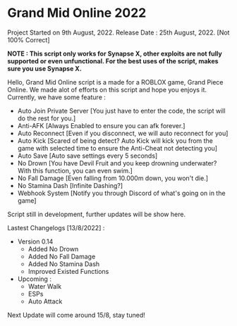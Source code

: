 # Grand Mid Online 2022

Project Started on 9th August, 2022.
Release Date : 25th August, 2022. [Not 100% Correct]

**NOTE : This script only works for Synapse X, other exploits are not fully supported or even unfunctional. For the best uses of the script, makes sure you use Synapse X.**

Hello, Grand Mid Online script is a made for a ROBLOX game, Grand Piece Online. We made alot of efforts on this script and hope you enjoys it. Currently, we have some feature :
- Auto Join Private Server [You just have to enter the code, the script will do the rest for you.]
- Anti-AFK [Always Enabled to ensure you can afk forever.]
- Auto Reconnect [Even if you disconnect, we will auto reconnect for you]
- Auto Kick [Scared of being detect? Auto Kick will kick you from the game with selected time to ensure the Anti-Cheat not detecting you]
- Auto Save [Auto save settings every 5 seconds]
- No Drown [You have Devil Fruit and you keep drowning underwater? With this function, you can even swim.]
- No Fall Damage [Even falling from 10.000m down, you won't die.]
- No Stamina Dash [Infinite Dashing?]
- Webhook System [Notify you through Discord of what's going on in the game]

Script still in development, further updates will be show here.

Lastest Changelogs [13/8/2022] :
- Version 0.14
  + Added No Drown
  + Added No Fall Damage
  + Added No Stamina Dash
  + Improved Existed Functions
- Upcoming :
  + Water Walk
  + ESPs
  + Auto Attack
 
Next Update will come around 15/8, stay tuned!
